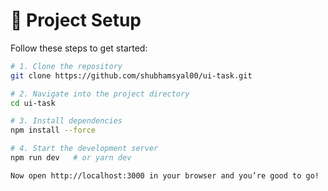 # 🚀 Project Setup

Follow these steps to get started:

```bash
# 1. Clone the repository
git clone https://github.com/shubhamsyal00/ui-task.git

# 2. Navigate into the project directory
cd ui-task

# 3. Install dependencies
npm install --force

# 4. Start the development server
npm run dev   # or yarn dev

Now open http://localhost:3000 in your browser and you’re good to go!
